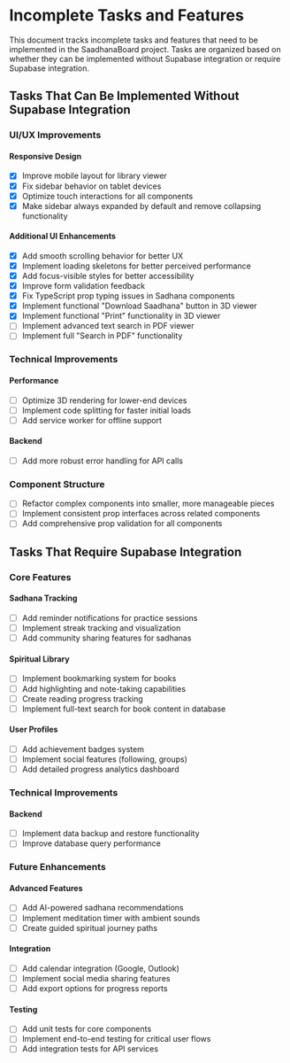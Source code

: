 # Incomplete Tasks and Features

This document tracks incomplete tasks and features that need to be implemented in the SaadhanaBoard project. Tasks are organized based on whether they can be implemented without Supabase integration or require Supabase integration.

## Tasks That Can Be Implemented Without Supabase Integration

### UI/UX Improvements

#### Responsive Design
- [x] Improve mobile layout for library viewer
- [x] Fix sidebar behavior on tablet devices
- [x] Optimize touch interactions for all components
- [x] Make sidebar always expanded by default and remove collapsing functionality

#### Additional UI Enhancements
- [x] Add smooth scrolling behavior for better UX
- [x] Implement loading skeletons for better perceived performance
- [x] Add focus-visible styles for better accessibility
- [x] Improve form validation feedback
- [x] Fix TypeScript prop typing issues in Sadhana components
- [x] Implement functional "Download Saadhana" button in 3D viewer
- [x] Implement functional "Print" functionality in 3D viewer
- [ ] Implement advanced text search in PDF viewer
- [ ] Implement full "Search in PDF" functionality

### Technical Improvements

#### Performance
- [ ] Optimize 3D rendering for lower-end devices
- [ ] Implement code splitting for faster initial loads
- [ ] Add service worker for offline support

#### Backend
- [ ] Add more robust error handling for API calls

### Component Structure
- [ ] Refactor complex components into smaller, more manageable pieces
- [ ] Implement consistent prop interfaces across related components
- [ ] Add comprehensive prop validation for all components

## Tasks That Require Supabase Integration

### Core Features

#### Sadhana Tracking
- [ ] Add reminder notifications for practice sessions
- [ ] Implement streak tracking and visualization
- [ ] Add community sharing features for sadhanas

#### Spiritual Library
- [ ] Implement bookmarking system for books
- [ ] Add highlighting and note-taking capabilities
- [ ] Create reading progress tracking
- [ ] Implement full-text search for book content in database

#### User Profiles
- [ ] Add achievement badges system
- [ ] Implement social features (following, groups)
- [ ] Add detailed progress analytics dashboard

### Technical Improvements

#### Backend
- [ ] Implement data backup and restore functionality
- [ ] Improve database query performance

### Future Enhancements

#### Advanced Features
- [ ] Add AI-powered sadhana recommendations
- [ ] Implement meditation timer with ambient sounds
- [ ] Create guided spiritual journey paths

#### Integration
- [ ] Add calendar integration (Google, Outlook)
- [ ] Implement social media sharing features
- [ ] Add export options for progress reports

#### Testing
- [ ] Add unit tests for core components
- [ ] Implement end-to-end testing for critical user flows
- [ ] Add integration tests for API services